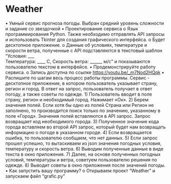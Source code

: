 # Weather

•	Умный сервис прогноза погоды. Выбран средний уровень сложности и задание со звездочкой
•	Проектирование сервиса
    o	Язык программирования Python. Также необходимо отправлять API запросы и использовать Tkinter для создания графического интерфейса.
    o	Будет десктопное приложение.
    o	Данные об условиях, температуре и скорости ветра, полученные с API подставляются в текстовый шаблон 
            "Условия: ___  
            Температура: ____ С, 
            Скорость ветра: ______ м/с" 
            и показываются пользователю текстом в интерфейсе.
•	Продемонстрируйте работу сервиса.
        o	Запись доступна по ссылке
        https://youtu.be/_m7Nod2HQqk
•	Распишите по шагам весь процесс работы программы.
            Сервис - десктопное приложение, в котором пользователь указывает страну, регион и город. В ответ на запрос, пользователь получает в ответ погоду, а также советы по одежде.
            1)	 Пользователь вводит в поле страну, регион и необходимый город. Нажимает «Ок».
            2)	Берем значения полей. Если хотя бы одно из полей Страна или Регион не заполнено, то производится поиск только по значению, указанному в поле «Город». Значения полей вставляются в API запрос. Запрос возвращает код необходимого города.
            3)	Полученное значение кода города вставляем во второй API запрос, который будет нам возвращать информацию о погоде в указанном городе.
            4)	Если возвращается ошибка, то пользователю сообщаем, что нет данных.
            5)	Если запрос прошел успешно, то вытаскиваем из json значения погодных условия, температуру и скорость ветра.
            6)	Выводим полученные данные в виде текста в окно приложения.
            7)	Далее, на основе полученных погодных условий, температуры и ветра, советуем пользователю решения по одежде.
            8)	Выводит советы в окно приложения после значений погоды.
•	Как запустить вашу программу?
        o	Открываем проект “Weather” и запускаем файл “grafic.py”

